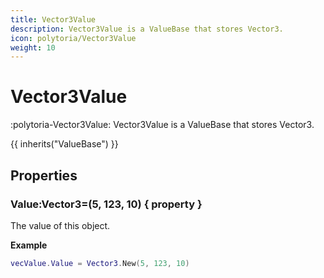 ```yaml
---
title: Vector3Value
description: Vector3Value is a ValueBase that stores Vector3.
icon: polytoria/Vector3Value
weight: 10
---
```


# Vector3Value

:polytoria-Vector3Value: Vector3Value is a ValueBase that stores Vector3.

{{ inherits("ValueBase") }}

## Properties

### Value:Vector3=(5, 123, 10) { property }

The value of this object.

**Example**

```lua
vecValue.Value = Vector3.New(5, 123, 10)
```
